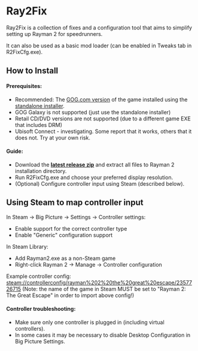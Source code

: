 # Ray2Fix

Ray2Fix is a collection of fixes and a configuration tool that aims to simplify setting up Rayman 2 for speedrunners.

It can also be used as a basic mod loader (can be enabled in Tweaks tab in R2FixCfg.exe).

## How to Install

#### Prerequisites:
- Recommended: The [GOG.com version](https://www.gog.com/game/rayman_2_the_great_escape) of the game installed using the [standalone installer](https://www.gog.com/downloads/rayman_2_the_great_escape/en1installer0).
- GOG Galaxy is not supported (just use the standalone installer)
- Retail CD/DVD versions are not supported (due to a different game EXE that includes DRM)
- Ubisoft Connect - investigating. Some report that it works, others that it does not. Try at your own risk.
#### Guide:
- Download the **[latest release zip](https://github.com/spitfirex86/Ray2Fix/releases/latest)** and extract all files to Rayman 2 installation directory.
- Run R2FixCfg.exe and choose your preferred display resolution.
- (Optional) Configure controller input using Steam (described below).


## Using Steam to map controller input

In Steam -> Big Picture -> Settings -> Controller settings:
  - Enable support for the correct controller type
  - Enable "Generic" configuration support

In Steam Library:
- Add Rayman2.exe as a non-Steam game
- Right-click Rayman 2 -> Manage -> Controller configuration

Example controller config: <steam://controllerconfig/rayman%202%20the%20great%20escape/2357726715>
(Note: the name of the game in Steam MUST be set to "Rayman 2: The Great Escape" in order to import above config!)

#### Controller troubleshooting:
- Make sure only one controller is plugged in (including virtual controllers).
- In some cases it may be necessary to disable Desktop Configuration in Big Picture Settings.
